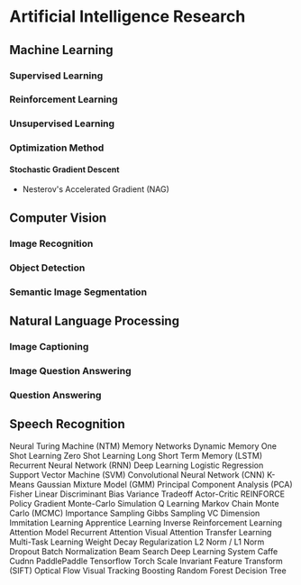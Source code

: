 # Artificial Intelligence Research

## Machine Learning

### Supervised Learning

### Reinforcement Learning

### Unsupervised Learning

### Optimization Method

#### Stochastic Gradient Descent

* Nesterov's Accelerated Gradient (NAG) 

## Computer Vision

### Image Recognition

### Object Detection

### Semantic Image Segmentation

## Natural Language Processing

### Image Captioning

### Image Question Answering

### Question Answering

## Speech Recognition

Neural Turing Machine (NTM)
Memory Networks
Dynamic Memory
One Shot Learning
Zero Shot Learning
Long Short Term Memory (LSTM)
Recurrent Neural Network (RNN)
Deep Learning
Logistic Regression
Support Vector Machine (SVM)
Convolutional Neural Network (CNN)
K-Means
Gaussian Mixture Model (GMM)
Principal Component Analysis (PCA)
Fisher Linear Discriminant
Bias Variance Tradeoff
Actor-Critic
REINFORCE
Policy Gradient
Monte-Carlo Simulation
Q Learning
Markov Chain Monte Carlo (MCMC)
Importance Sampling
Gibbs Sampling
VC Dimension
Immitation Learning
Apprentice Learning
Inverse Reinforcement Learning
Attention Model
Recurrent Attention
Visual Attention
Transfer Learning
Multi-Task Learning
Weight Decay
Regularization
L2 Norm / L1 Norm
Dropout
Batch Normalization
Beam Search
Deep Learning System
Caffe
Cudnn
PaddlePaddle
Tensorflow
Torch
Scale Invariant Feature Transform (SIFT)
Optical Flow
Visual Tracking
Boosting
Random Forest
Decision Tree

